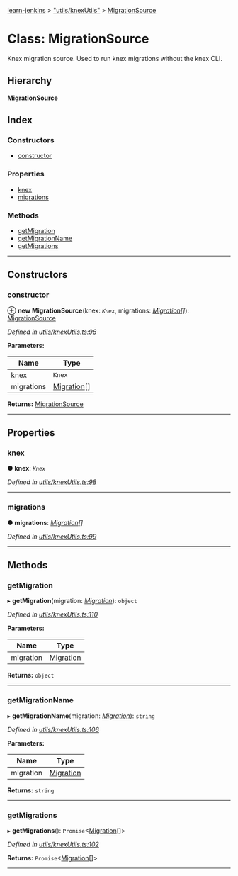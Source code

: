 [learn-jenkins](../README.md) > ["utils/knexUtils"](../modules/_utils_knexutils_.md) > [MigrationSource](../classes/_utils_knexutils_.migrationsource.md)

# Class: MigrationSource

Knex migration source. Used to run knex migrations without the knex CLI.

## Hierarchy

**MigrationSource**

## Index

### Constructors

* [constructor](_utils_knexutils_.migrationsource.md#constructor)

### Properties

* [knex](_utils_knexutils_.migrationsource.md#knex)
* [migrations](_utils_knexutils_.migrationsource.md#migrations)

### Methods

* [getMigration](_utils_knexutils_.migrationsource.md#getmigration)
* [getMigrationName](_utils_knexutils_.migrationsource.md#getmigrationname)
* [getMigrations](_utils_knexutils_.migrationsource.md#getmigrations)

---

## Constructors

<a id="constructor"></a>

###  constructor

⊕ **new MigrationSource**(knex: *`Knex`*, migrations: *[Migration](../interfaces/_migration_.migration.md)[]*): [MigrationSource](_utils_knexutils_.migrationsource.md)

*Defined in [utils/knexUtils.ts:96](https://github.com/jmeyers91/ts-app/blob/2005cf1/src/utils/knexUtils.ts#L96)*

**Parameters:**

| Name | Type |
| ------ | ------ |
| knex | `Knex` |
| migrations | [Migration](../interfaces/_migration_.migration.md)[] |

**Returns:** [MigrationSource](_utils_knexutils_.migrationsource.md)

___

## Properties

<a id="knex"></a>

###  knex

**● knex**: *`Knex`*

*Defined in [utils/knexUtils.ts:98](https://github.com/jmeyers91/ts-app/blob/2005cf1/src/utils/knexUtils.ts#L98)*

___
<a id="migrations"></a>

###  migrations

**● migrations**: *[Migration](../interfaces/_migration_.migration.md)[]*

*Defined in [utils/knexUtils.ts:99](https://github.com/jmeyers91/ts-app/blob/2005cf1/src/utils/knexUtils.ts#L99)*

___

## Methods

<a id="getmigration"></a>

###  getMigration

▸ **getMigration**(migration: *[Migration](../interfaces/_migration_.migration.md)*): `object`

*Defined in [utils/knexUtils.ts:110](https://github.com/jmeyers91/ts-app/blob/2005cf1/src/utils/knexUtils.ts#L110)*

**Parameters:**

| Name | Type |
| ------ | ------ |
| migration | [Migration](../interfaces/_migration_.migration.md) |

**Returns:** `object`

___
<a id="getmigrationname"></a>

###  getMigrationName

▸ **getMigrationName**(migration: *[Migration](../interfaces/_migration_.migration.md)*): `string`

*Defined in [utils/knexUtils.ts:106](https://github.com/jmeyers91/ts-app/blob/2005cf1/src/utils/knexUtils.ts#L106)*

**Parameters:**

| Name | Type |
| ------ | ------ |
| migration | [Migration](../interfaces/_migration_.migration.md) |

**Returns:** `string`

___
<a id="getmigrations"></a>

###  getMigrations

▸ **getMigrations**(): `Promise`<[Migration](../interfaces/_migration_.migration.md)[]>

*Defined in [utils/knexUtils.ts:102](https://github.com/jmeyers91/ts-app/blob/2005cf1/src/utils/knexUtils.ts#L102)*

**Returns:** `Promise`<[Migration](../interfaces/_migration_.migration.md)[]>

___


